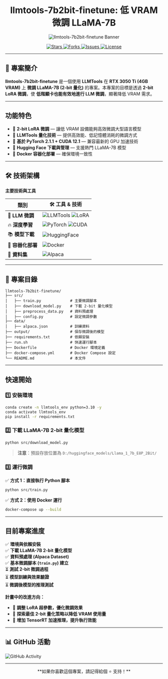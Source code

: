 <h1 align="center"> llmtools-7b2bit-finetune: 低 VRAM 微調 LLaMA-7B</h1>

<p align="center">
  <img src="https://capsule-render.vercel.app/api?type=waving&color=gradient&height=200&section=header&text=llmtools-7b2bit-finetune&fontSize=50&animation=fadeIn" alt="llmtools-7b2bit-finetune Banner"/>
</p>

<p align="center">
<a href="https://github.com/Y-L-work/llmtools-7b2bit-finetune/stargazers">
  <img src="https://img.shields.io/github/stars/Y-L-work/llmtools-7b2bit-finetune?style=social" alt="Stars">
</a>
<a href="https://github.com/Y-L-work/llmtools-7b2bit-finetune/network/members">
  <img src="https://img.shields.io/github/forks/Y-L-work/llmtools-7b2bit-finetune?style=social" alt="Forks">
</a>
<a href="https://github.com/Y-L-work/llmtools-7b2bit-finetune/issues">
  <img src="https://img.shields.io/github/issues/Y-L-work/llmtools-7b2bit-finetune" alt="Issues">
</a>
<a href="https://github.com/Y-L-work/llmtools-7b2bit-finetune/blob/main/LICENSE">
  <img src="https://img.shields.io/github/license/Y-L-work/llmtools-7b2bit-finetune" alt="License">
</a>
</p>

---

## 📖 專案簡介

 **llmtools-7b2bit-finetune** 是一個使用 **LLMTools** 在 **RTX 3050 Ti (4GB VRAM)** 上 **微調 LLaMA-7B (2-bit 量化)** 的專案。本專案的目標是透過 **2-bit LoRA 微調**，使 **低階顯卡也能有效地進行 LLM 微調**，顯著降低 VRAM 需求。

---

##  功能特色

- 🔹 **2-bit LoRA 微調** — 讓低 VRAM 設備能夠高效微調大型語言模型
- 🔹 **LLMTools 量化技術** — 提供高效能、低記憶體消耗的微調方式
- 🔹 **基於 PyTorch 2.1.1 + CUDA 12.1** — 兼容最新的 GPU 加速技術
- 🔹 **Hugging Face 下載與管理** — 支援熱門 LLaMA-7B 模型
- 🔹 **Docker 容器化部署** — 確保環境一致性

---

## 🛠️ 技術架構

**主要技術與工具**

| 類別 | 🛠️ 工具 & 技術 |
|--------|----------------------|
| 🧠 **LLM 微調** | ![LLMTools](https://img.shields.io/badge/LLMTools-2bit-blue?style=for-the-badge&logo=ai) ![LoRA](https://img.shields.io/badge/LoRA-Optimization-orange?style=for-the-badge) |
| 🔥 **深度學習** | ![PyTorch](https://img.shields.io/badge/PyTorch-2.1.1-red?style=for-the-badge&logo=pytorch) ![CUDA](https://img.shields.io/badge/CUDA-12.1-green?style=for-the-badge) |
| 📚 **模型下載** | ![HuggingFace](https://img.shields.io/badge/HuggingFace-FFD700?style=for-the-badge&logo=huggingface&logoColor=black) |
| 🚢 **容器化部署** | ![Docker](https://img.shields.io/badge/Docker-2496ED?style=for-the-badge&logo=docker&logoColor=white) |
| 📝 **資料集** | ![Alpaca](https://img.shields.io/badge/Alpaca-Dataset-lightblue?style=for-the-badge) |

---

## 📂 專案目錄

```plaintext
llmtools-7b2bit-finetune/
├── src/
│   ├── train.py             # 主要微調腳本
│   ├── download_model.py    # 下載 2-bit 量化模型
│   ├── preprocess_data.py   # 資料預處理
│   ├── config.py            # 設定微調參數
├── data/
│   ├── alpaca.json          # 訓練資料
├── output/                  # 保存微調後的模型
├── requirements.txt         # 依賴安裝
├── run.sh                   # 快速運行腳本
├── Dockerfile               # Docker 環境定義
├── docker-compose.yml       # Docker Compose 設定
└── README.md                # 本文件
```

---

##  快速開始

### 1️⃣ 安裝環境
```bash
conda create -n llmtools_env python=3.10 -y
conda activate llmtools_env
pip install -r requirements.txt
```

### 2️⃣ 下載 LLaMA-7B 2-bit 量化模型
```bash
python src/download_model.py
```
> **注意**：預設存放位置為 `D:/huggingface_models/Llama_1_7b_E8P_2Bit/`

### 3️⃣ 運行微調

✅ **方式 1：直接執行 Python 腳本**
```bash
python src/train.py
```

✅ **方式 2：使用 Docker 運行**
```bash
docker-compose up --build
```

---

##  目前專案進度

✅ **環境與依賴安裝**  
✅ **下載 LLaMA-7B 2-bit 量化模型**  
✅ **資料預處理 (Alpaca Dataset)**  
✅ **基本微調腳本 (`train.py`) 建立**  
⏳ **測試 2-bit 微調過程**  
⏳ **模型訓練與效果驗證**  
⏳ **微調後模型的推理測試**  

**計畫中的改進方向：**
- 🔹 **調整 LoRA 超參數，優化微調效果**
- 🔹 **探索最佳 2-bit 量化策略以降低 VRAM 使用量**
- 🔹 **增加 TensorRT 加速推理，提升執行效能**

---

## 📊 GitHub 活動

![GitHub Activity](https://github-readme-activity-graph.vercel.app/graph?username=Y-L-work&theme=react-dark)

---

<p align="center">
  **如果你喜歡這個專案，請記得給個 ⭐ 支持！**
</p>
